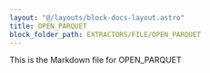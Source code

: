 ```yaml
---
layout: "@/layouts/block-docs-layout.astro"
title: OPEN_PARQUET
block_folder_path: EXTRACTORS/FILE/OPEN_PARQUET
---
```


This is the Markdown file for OPEN_PARQUET

